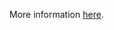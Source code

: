 More information [here](https://docs.bridgecrew.io/docs/enable-vpc-flow-logs-and-intranode-visibility).
